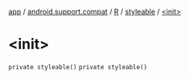 [app](../../../index.md) / [android.support.compat](../../index.md) / [R](../index.md) / [styleable](index.md) / [&lt;init&gt;](./-init-.md)

# &lt;init&gt;

`private styleable()`
`private styleable()`